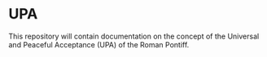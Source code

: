 # UPA

This repository will contain documentation on the concept of the Universal and Peaceful Acceptance (UPA) of the Roman Pontiff.
